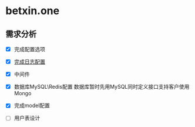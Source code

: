 # betxin.one

## 需求分析

- [x] 完成配置选项
- [x] [完成日志配置](https://yanglixin.com/posts/program/golang/%E5%B8%B8%E7%94%A8%E6%A1%86%E6%9E%B6%E5%B7%A5%E5%85%B7/gin/gin-use-zerolog.html)
- [x] 中间件
- [x] 数据库MySQL\Redis配置 数据库暂时先用MySQL同时定义接口支持客户使用Mongo
- [x] 完成model配置
- [ ] 用户表设计

